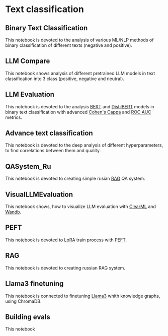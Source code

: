 # Text classification

## Binary Text Classification

This notebook is devoted to the analysis of various ML/NLP methods of binary classification of different texts (negative and positive).

## LLM Compare

This notebook shows analysis of different pretrained LLM models in text classification into 3 class (positive, negative and neutral).

## LLM Evaluation

This notebook is devoted to the analysis [BERT](https://habr.com/ru/articles/436878/) and [DistilBERT](https://huggingface.co/docs/transformers/model_doc/distilbert) models in binary text classification with advanced [Cohen's Cappa](https://en.wikipedia.org/wiki/Cohen%27s_kappa) and [ROC AUC](https://habr.com/ru/companies/otus/articles/809147/) metrics.

## Advance text classification

This notebook is devoted to the deep analysis of different hyperparameters, to find correlations between them and quality.

## QASystem_Ru

This notebook is devoted to creating simple rusian [RAG](https://habr.com/ru/articles/779526/) QA system.

## VisualLLMEvaluation

This notebook shows, how to visualize LLM evaluation with [ClearML](https://clear.ml/) and [Wandb](https://wandb.ai/site).

## PEFT

This notebook is devoted to [LoRA](https://huggingface.co/docs/diffusers/training/lora) train process with [PEFT](https://huggingface.co/docs/peft/index).

## RAG
This notebook is devoted to creating russian RAG system.

## Llama3 finetuning

This notebook is connected to finetuning [Llama3](https://huggingface.co/docs/transformers/model_doc/llama3) whith knowledge graphs, using ChromaDB.

## Building evals

This notebook
